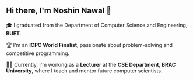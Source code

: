 ## Hi there, I'm Noshin Nawal 👋

🎓 I graduated from the Department of Computer Science and Engineering, **BUET**.

🏆 I'm an **ICPC World Finalist**, passionate about problem-solving and competitive programming.

👩‍🏫 Currently, I'm working as a **Lecturer** at the **CSE Department, BRAC University**, where I teach and mentor future computer scientists.
